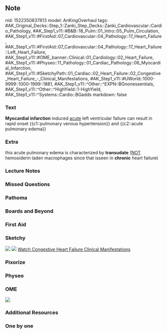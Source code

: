 ## Note
nid: 1522350837813
model: AnKingOverhaul
tags: #AK_Original_Decks::Step_1::Zanki_Step_Decks::Zanki_Cardiovascular::Cardio_Pathology, #AK_Step1_v11::#B&B::18_Pulm::01_Intro::05_Pulm_Circulation, #AK_Step1_v11::#FirstAid::07_Cardiovascular::04_Pathology::17_Heart_Failure, #AK_Step1_v11::#FirstAid::07_Cardiovascular::04_Pathology::17_Heart_Failure::Left_Heart_Failure, #AK_Step1_v11::#OME_banner::Clinical::01_Cardiology::02_Heart_Failure, #AK_Step1_v11::#Physeo::11_Pathology::01_Cardiac_Pathology::06_Myocardial_Infarction, #AK_Step1_v11::#SketchyPath::01_Cardiac::02_Heart_Failure::02_Congestive_Heart_Failure_-_Clinical_Manifestations, #AK_Step1_v11::#UWorld::1000-9999::1000-1999::1881, #AK_Step1_v11::^Other::^EXPN::BGnonessentials, #AK_Step1_v11::^Other::^HighYield::1-HighYield, #AK_Step1_v11::^Systems::Cardio::BGadds
markdown: false

### Text
<b>Myocardial infarction</b> induced <u>acute</u> left ventricular
failure can result in rapid onset {{c1::pulmonary venous
hypertension}} and {{c2::acute pulmonary edema}}

### Extra
this acute <span data-markjs="true" class=
"amboss-mark amboss-mark-single" data-phrase-id="vE0Ax3"
data-phrase-term="pulmonary edema" id="mark-8">pulmonary
edema</span> is characterized by <b><span data-markjs="true" class=
"amboss-mark amboss-mark-single" data-phrase-id="Tba6GQ"
data-phrase-term="transudate" id="mark-13">transudate</span></b>
(<u>NOT</u> <span data-markjs="true" class=
"amboss-mark amboss-mark-single" data-phrase-id="l4Xvjy"
data-phrase-term="hemosiderin laden macrophages" id="mark-1"
tabindex="0">hemosiderin laden macrophages</span> since that isseen
in <b>chronic</b> <span data-markjs="true" class=
"amboss-mark amboss-mark-single tippy-active" data-phrase-id=
"ak0QmT" data-phrase-term="heart failure" id="mark-9" tabindex=
"0">heart failure)</span>

### Lecture Notes


### Missed Questions


### Pathoma


### Boards and Beyond


### First Aid


### Sketchy
<img src="5_1566160514431_1566160514431.jpg"> <img src=
"Zoverall%20picture%20(22)_1566160514431.jpg"> <a href=
"https://dashboard.sketchy.com/study/medical/courses/medical-pathophysiology/units/medical-pathophysiology-cardiac/videos/medical-pathophysiology-cardiac-heart-failure-congestive-heart-failure-clinical-manifestations?utm_source=anki&utm_medium=partnership&utm_campaign=february_update&utm_content=medical">
Watch Congestive Heart Failure Clinical Manifestations</a>

### Pixorize


### Physeo


### OME
<div class="ome-widget">
  <a href=
  "https://onlinemeded.org/spa/cardiology/heart-failure/acquire?ref=anki">
  <img src="_OME_AnkiFlashcards_Lesson_3.png"></a>
</div>

### Additional Resources


### One by one

